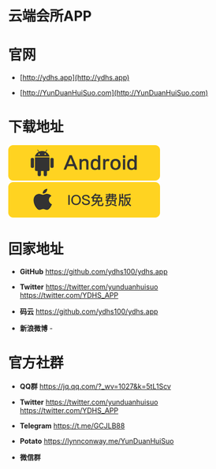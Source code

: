 # 云端会所APP

# 官网

* [http://ydhs.app](http://ydhs.app)    

* [http://YunDuanHuiSuo.com](http://YunDuanHuiSuo.com)

# 下载地址

 [![云端会所APP安卓apk下载](/and_download.png "云端会所APP安卓apk下载")](http://YunDuanHuiSuo.com) [![云端会所APPiOS下载](/ios_download.png "云端会所APPiOS下载")](http://YunDuanHuiSuo.com) 

# 回家地址

* **GitHub**  https://github.com/ydhs100/ydhs.app  

* **Twitter**  https://twitter.com/yunduanhuisuo   https://twitter.com/YDHS_APP

* **码云**  https://github.com/ydhs100/ydhs.app 

* **新浪微博**  - 



# 官方社群

* **QQ群**  https://jq.qq.com/?_wv=1027&k=5tL1Scv 

* **Twitter**  https://twitter.com/yunduanhuisuo  https://twitter.com/YDHS_APP

* **Telegram**  https://t.me/GCJLB88 

* **Potato**  https://lynnconway.me/YunDuanHuiSuo 

* **微信群** 


